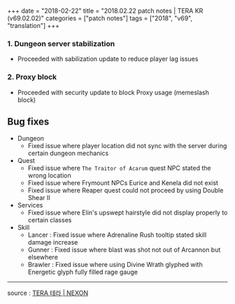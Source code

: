 +++
date = "2018-02-22"
title = "2018.02.22 patch notes | TERA KR (v69.02.02)"
categories = ["patch notes"]
tags = ["2018", "v69", "translation"]
+++

### 1. Dungeon server stabilization
- Proceeded with sabilization update to reduce player lag issues

### 2. Proxy block
- Proceeded with security update to block Proxy usage (memeslash block)

## Bug fixes

- Dungeon
  - Fixed issue where player location did not sync with the server during certain dungeon mechanics
- Quest
  - Fixed issue where `The Traitor of Acarum` quest NPC stated the wrong location
  - Fixed issue where Frymount NPCs Eurice and Kenela did not exist
  - Fixed issue where Reaper quest could not proceed by using Double Shear II
- Services
  - Fixed issue where Elin's upswept hairstyle did not display properly to certain classes
- Skill
  - Lancer : Fixed issue where Adrenaline Rush tooltip stated skill damage increase
  - Gunner : Fixed issue where blast was shot not out of Arcannon but elsewhere
  - Brawler : Fixed issue where using Divine Wrath glyphed with Energetic glyph fully filled rage gauge

----

source : [TERA 테라 | NEXON](http://tera.nexon.com/news/update/view.aspx?n4articlesn=320)
